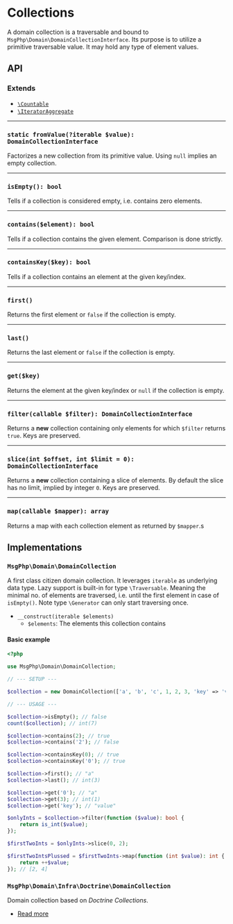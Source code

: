 # Collections

A domain collection is a traversable and bound to `MsgPhp\Domain\DomainCollectionInterface`. Its purpose is to utilize
a primitive traversable value. It may hold any type of element values.

## API

### Extends

- [`\Countable`](https://secure.php.net/manual/en/class.countable.php)
- [`\IteratorAggregate`](https://secure.php.net/manual/en/class.iteratoraggregate.php)

---

### `static fromValue(?iterable $value): DomainCollectionInterface`

Factorizes a new collection from its primitive value. Using `null` implies an empty collection.

---

### `isEmpty(): bool`

Tells if a collection is considered empty, i.e. contains zero elements.

---

### `contains($element): bool`

Tells if a collection contains the given element. Comparison is done strictly.

---

### `containsKey($key): bool`

Tells if a collection contains an element at the given key/index.

---

### `first()`

Returns the first element or `false` if the collection is empty.

---

### `last()`

Returns the last element or `false` if the collection is empty.

---

### `get($key)`

Returns the element at the given key/index or `null` if the collection is empty.

---

### `filter(callable $filter): DomainCollectionInterface`

Returns a **new** collection containing only elements for which `$filter` returns `true`. Keys are preserved.

---

### `slice(int $offset, int $limit = 0): DomainCollectionInterface`

Returns a **new** collection containing a slice of elements. By default the slice has no limit, implied by integer `0`.
Keys are preserved.

---

### `map(callable $mapper): array`

Returns a map with each collection element as returned by `$mapper`.s

## Implementations

### `MsgPhp\Domain\DomainCollection`

A first class citizen domain collection. It leverages `iterable` as underlying data type. Lazy support is built-in for
type `\Traversable`. Meaning the minimal no. of elements are traversed, i.e. until the first element in case of
`isEmpty()`. Note type `\Generator` can only start traversing once.

- `__construct(iterable $elements)`
    - `$elements`: The elements this collection contains

#### Basic example

```php
<?php

use MsgPhp\Domain\DomainCollection;

// --- SETUP ---

$collection = new DomainCollection(['a', 'b', 'c', 1, 2, 3, 'key' => 'value']);

// --- USAGE ---

$collection->isEmpty(); // false
count($collection); // int(7)

$collection->contains(2); // true
$collection->contains('2'); // false

$collection->containsKey(0); // true
$collection->containsKey('0'); // true

$collection->first(); // "a"
$collection->last(); // int(3)

$collection->get('0'); // "a"
$collection->get(3); // int(1)
$collection->get('key'); // "value"

$onlyInts = $collection->filter(function ($value): bool {
    return is_int($value);
});

$firstTwoInts = $onlyInts->slice(0, 2);

$firstTwoIntsPlussed = $firstTwoInts->map(function (int $value): int {
    return ++$value;
}); // [2, 4]
```

### `MsgPhp\Domain\Infra\Doctrine\DomainCollection`

Domain collection based on _Doctrine Collections_.

- [Read more](../infrastructure/doctrine-collections.md#domain-collection)

